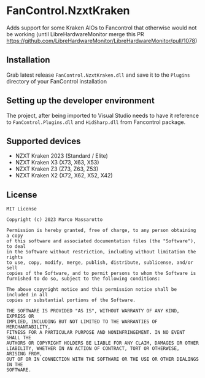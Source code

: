 # FanControl.NzxtKraken

Adds support for some Kraken AIOs to Fancontrol that otherwise would not be working (until LibreHardwareMonitor merge this PR https://github.com/LibreHardwareMonitor/LibreHardwareMonitor/pull/1078)

## Installation

Grab latest release `FanControl.NzxtKraken.dll` and save it to the `Plugins` directory of your FanControl installation

## Setting up the developer environment

The project, after being imported to Visual Studio needs to have it reference to `FanControl.Plugins.dll` and `HidSharp.dll` from Fancontrol package.

## Supported devices

- NZXT Kraken 2023 (Standard / Elite)
- NZXT Kraken X3 (X73, X63, X53)
- NZXT Kraken Z3 (Z73, Z63, Z53)
- NZXT Kraken X2 (X72, X62, X52, X42)

## License

```
MIT License

Copyright (c) 2023 Marco Massarotto

Permission is hereby granted, free of charge, to any person obtaining a copy
of this software and associated documentation files (the "Software"), to deal
in the Software without restriction, including without limitation the rights
to use, copy, modify, merge, publish, distribute, sublicense, and/or sell
copies of the Software, and to permit persons to whom the Software is
furnished to do so, subject to the following conditions:

The above copyright notice and this permission notice shall be included in all
copies or substantial portions of the Software.

THE SOFTWARE IS PROVIDED "AS IS", WITHOUT WARRANTY OF ANY KIND, EXPRESS OR
IMPLIED, INCLUDING BUT NOT LIMITED TO THE WARRANTIES OF MERCHANTABILITY,
FITNESS FOR A PARTICULAR PURPOSE AND NONINFRINGEMENT. IN NO EVENT SHALL THE
AUTHORS OR COPYRIGHT HOLDERS BE LIABLE FOR ANY CLAIM, DAMAGES OR OTHER
LIABILITY, WHETHER IN AN ACTION OF CONTRACT, TORT OR OTHERWISE, ARISING FROM,
OUT OF OR IN CONNECTION WITH THE SOFTWARE OR THE USE OR OTHER DEALINGS IN THE
SOFTWARE.
```
